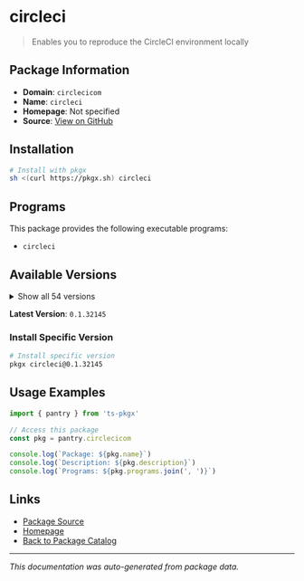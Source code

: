 # circleci

> Enables you to reproduce the CircleCI environment locally

## Package Information

- **Domain**: `circlecicom`
- **Name**: `circleci`
- **Homepage**: Not specified
- **Source**: [View on GitHub](https://github.com/pkgxdev/pantry/tree/main/projects/circleci.com/package.yml)

## Installation

```bash
# Install with pkgx
sh <(curl https://pkgx.sh) circleci
```

## Programs

This package provides the following executable programs:

- `circleci`

## Available Versions

<details>
<summary>Show all 54 versions</summary>

- `0.1.32145`, `0.1.32111`, `0.1.32067`, `0.1.31983`, `0.1.31879`
- `0.1.31792`, `0.1.31687`, `0.1.31632`, `0.1.31543`, `0.1.31425`
- `0.1.31151`, `0.1.30995`, `0.1.30948`, `0.1.30888`, `0.1.30549`
- `0.1.30401`, `0.1.30163`, `0.1.30084`, `0.1.29936`, `0.1.29658`
- `0.1.29560`, `0.1.29314`, `0.1.29041`, `0.1.28995`, `0.1.28939`
- `0.1.28811`, `0.1.28745`, `0.1.28434`, `0.1.28391`, `0.1.28363`
- `0.1.28196`, `0.1.28084`, `0.1.27660`, `0.1.27054`, `0.1.26896`
- `0.1.26837`, `0.1.26786`, `0.1.26646`, `0.1.26343`, `0.1.26255`
- `0.1.26094`, `0.1.26061`, `0.1.25848`, `0.1.25725`, `0.1.25638`
- `0.1.25569`, `0.1.25519`, `0.1.25085`, `0.1.25007`, `0.1.24783`
- `0.1.24705`, `0.1.24495`, `0.1.24435`, `0.1.23845`

</details>

**Latest Version**: `0.1.32145`

### Install Specific Version

```bash
# Install specific version
pkgx circleci@0.1.32145
```

## Usage Examples

```typescript
import { pantry } from 'ts-pkgx'

// Access this package
const pkg = pantry.circlecicom

console.log(`Package: ${pkg.name}`)
console.log(`Description: ${pkg.description}`)
console.log(`Programs: ${pkg.programs.join(', ')}`)
```

## Links

- [Package Source](https://github.com/pkgxdev/pantry/tree/main/projects/circleci.com/package.yml)
- [Homepage](#)
- [Back to Package Catalog](../package-catalog.md)

---

*This documentation was auto-generated from package data.*
